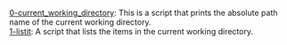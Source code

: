 [0-current_working_directory](0-current_working_directory): This is a script that prints the absolute path name of the current working directory.  
[1-listit](1-listit): A script that lists the items in the current working directory.

